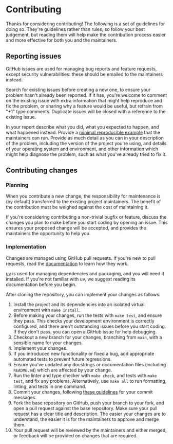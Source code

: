 # Contributing

Thanks for considering contributing! The following is a set of guidelines for
doing so. They're guidelines rather than rules, so follow your best judgement,
but reading them will help make the contribution process easier and more
effective for both you and the maintainers.

## Reporting issues

GitHub issues are used for managing bug reports and feature requests, except
security vulnerabilities: these should be emailed to the maintainers instead.

Search for existing issues before creating a new one, to ensure your problem
hasn't already been reported. If it has, you're welcome to comment on the
existing issue with extra information that might help reproduce and fix the
problem, or sharing why a feature would be useful, but refrain from "+1" type
comments. Duplicate issues will be closed with a reference to the existing
issue.

In your report describe what you did, what you expected to happen, and what
happened instead. Provide a [minimal reproducible example][mre] that the
maintainers can run. Provide as much detail as you can in your description of
the problem, including the version of the project you're using, and details of
your operating system and environment, and other information which might help
diagnose the problem, such as what you've already tried to fix it.

## Contributing changes

### Planning

When you contribute a new change, the responsibility for maintenance is (by
default) transferred to the existing project maintainers. The benefit of the
contribution must be weighed against the cost of maintaining it.

If you're considering contributing a non-trivial bugfix or feature, discuss the
changes you plan to make before you start coding by opening an issue. This
ensures your proposed change will be accepted, and provides the maintainers the
opportunity to help you.

### Implementation

Changes are managed using GitHub pull requests. If you're new to pull requests,
read the [documentation][pr docs] to learn how they work.

[uv] is used for managing dependencies and packaging, and you will need it
installed. If you're not familiar with uv, we suggest reading its documentation
before you begin.

After cloning the repository, you can implement your changes as follows:

1. Install the project and its dependencies into an isolated virtual environment
   with `make install`.
2. Before making your changes, run the tests with `make test`, and ensure they
   pass. This checks your development environment is correctly configured, and
   there aren't outstanding issues before you start coding. If they don't pass,
   you can open a GitHub issue for help debugging.
3. Checkout a new branch for your changes, branching from `main`, with a
   sensible name for your changes.
4. Implement your changes.
5. If you introduced new functionality or fixed a bug, add appropriate automated
   tests to prevent future regressions.
6. Ensure you've updated any docstrings or documentation files (including
   `README.md`) which are affected by your change.
7. Run the linter and type checker with `make check`, and tests with
   `make test`, and fix any problems. Alternatively, use `make all` to run
   formatting, linting, and tests in one command.
8. Commit your changes, following [these guidelines][commit guidelines] for your
   commit messages.
9. Fork the base repository on GitHub, push your branch to your fork, and open a
   pull request against the base repository. Make sure your pull request has a
   clear title and description. The easier your changes are to understand, the
   easier it is for the maintainers to approve and merge them.
10. Your pull request will be reviewed by the maintainers and either merged, or
    feedback will be provided on changes that are required.

[commit guidelines]:
  https://tbaggery.com/2008/04/19/a-note-about-git-commit-messages.html
[mre]: https://stackoverflow.com/help/minimal-reproducible-example
[pr docs]: https://docs.github.com/en/github/collaborating-with-pull-requests
[uv]: https://docs.astral.sh/uv/
